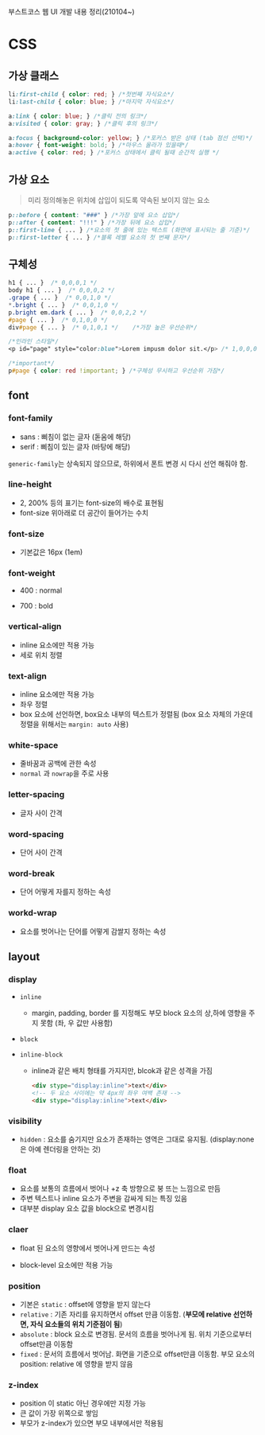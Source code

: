 부스트코스 웹 UI 개발 내용 정리(210104~)

# CSS

## 가상 클래스

```css
li:first-child { color: red; } /*첫번째 자식요소*/
li:last-child { color: blue; } /*마지막 자식요소*/

a:link { color: blue; } /*클릭 전의 링크*/
a:visited { color: gray; } /*클릭 후의 링크*/

a:focus { background-color: yellow; } /*포커스 받은 상태 (tab 점선 선택)*/
a:hover { font-weight: bold; } /*마우스 올라가 있을때*/
a:active { color: red; } /*포커스 상태에서 클릭 될때 순간적 실행 */
```



## 가상 요소

> 미리 정의해놓은 위치에 삽입이 되도록 약속된 보이지 않는 요소

```css
p::before { content: "###" } /*가장 앞에 요소 삽입*/
p::after { content: "!!!" } /*가장 뒤에 요소 삽입*/
p::first-line { ... } /*요소의 첫 줄에 있는 텍스트 (화면에 표시되는 줄 기준)*/
p::first-letter { ... } /*블록 레벨 요소의 첫 번째 문자*/
```



## 구체성

```css
h1 { ... }  /* 0,0,0,1 */
body h1 { ... }  /* 0,0,0,2 */
.grape { ... }  /* 0,0,1,0 */
*.bright { ... }  /* 0,0,1,0 */
p.bright em.dark { ... }  /* 0,0,2,2 */
#page { ... }  /* 0,1,0,0 */
div#page { ... }  /* 0,1,0,1 */    /*가장 높은 우선순위*/

/*인라인 스타일*/
<p id="page" style="color:blue">Lorem impusm dolor sit.</p> /* 1,0,0,0 */ 

/*important*/ 
p#page { color: red !important; } /*구체성 무시하고 우선순위 가짐*/
```



## font

### font-family

- sans : 삐침이 없는 글자 (돋움에 해당)
- serif : 삐침이 있는 글자 (바탕에 해당)

`generic-family`는 상속되지 않으므로, 하위에서 폰트 변경 시 다시 선언 해줘야 함.



### line-height

- 2, 200% 등의 표기는 font-size의 배수로 표현됨
- font-size 위아래로 더 공간이 들어가는 수치

### font-size

- 기본값은 16px (1em)

### font-weight

- 400 : normal

- 700 : bold


### vertical-align

- inline 요소에만 적용 가능
- 세로 위치 정렬

### text-align

- inline 요소에만 적용 가능
- 좌우 정렬
- box 요소에 선언하면, box요소 내부의 텍스트가 정렬됨 (box 요소 자체의 가운데 정렬을 위해서는 `margin: auto` 사용)

### white-space

- 줄바꿈과 공백에 관한 속성
- `normal` 과 `nowrap`을 주로 사용

### letter-spacing

- 글자 사이 간격

### word-spacing

- 단어 사이 간격

### word-break

- 단어 어떻게 자를지 정하는 속성

### workd-wrap

- 요소를 벗어나는 단어를 어떻게 감쌀지 정하는 속성



## layout

### display

- `inline`

  - margin, padding, border 를 지정해도 부모 block 요소의 상,하에 영향을 주지 못함 (좌, 우 값만 사용함)

- `block`

- `inline-block`

  - inline과 같은 배치 형태를 가지지만,  blcok과 같은 성격을 가짐

    ```html
    <div stype="display:inline">text</div>
    <!-- 두 요소 사이에는 약 4px의 좌우 여백 존재 -->
    <div stype="display:inline">text</div>
    ```

### visibility

- `hidden` : 요소를 숨기지만 요소가 존재하는 영역은 그대로 유지됨. (display:none 은 아예 렌더링을 안하는 것)

### float

- 요소를 보통의 흐름에서 벗어나 +z 축 방향으로 붕 뜨는 느낌으로 만듬
- 주변 텍스트나 inline 요소가 주변을 감싸게 되는 특징 있음
- 대부분 display 요소 값을 block으로 변경시킴

### claer

- float 된 요소의 영향에서 벗어나게 만드는 속성

- block-level 요소에만 적용 가능


### position

- 기본은 `static` : offset에 영향을 받지 않는다
- `relative` : 기존 자리를 유지하면서 offset 만큼 이동함. (**부모에 relative 선언하면, 자식 요소들의 위치 기준점이 됨**)
- `absolute` : block 요소로 변경됨. 문서의 흐름을 벗어나게 됨. 위치 기준으로부터 offset만큼 이동함
- `fixed` : 문서의 흐름에서 벗어남. 화면을 기준으로 offset만큼 이동함. 부모 요소의 position: relative 에 영향을 받지 않음

### z-index

- position 이 static 아닌 경우에만 지정 가능
- 큰 값이 가장 위쪽으로 쌓임
- 부모가 z-index가 있으면 부모 내부에서만 적용됨







